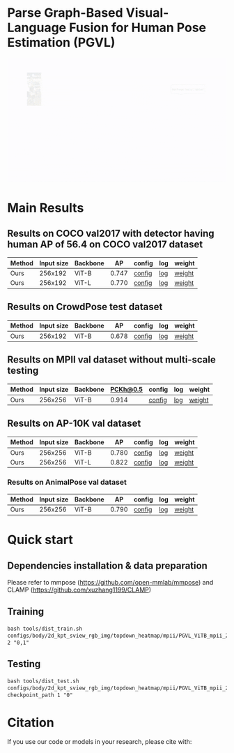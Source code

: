 # Parse Graph-Based Visual-Language Fusion for Human Pose Estimation (PGVL)

![Illustrating the architecture of the proposed PGVL](figs/overview.gif)
# Main Results
## Results on COCO val2017 with detector having human AP of 56.4 on COCO val2017 dataset
| Method            | Input size | Backbone |    AP |config|log|weight|
|--------------------|------------|--------|-------|----|----|-------|
| Ours    |    256x192   |   ViT-B | 0.747  |[config](PGVL/configs/body/2d_kpt_sview_rgb_img/topdown_heatmap/coco/PGVL_ViTB_coco_256X192.py)|[log](https://huggingface.co/shhibbnglulul/PGVL/blob/main/20241220_225929_coco_ViT_B.log)|[weight](https://huggingface.co/shhibbnglulul/PGVL/blob/main/best_AP_epoch_210_coco_ViT_B.pth)
| Ours    |    256x192   |   ViT-L | 0.770  |[config](PGVL/configs/body/2d_kpt_sview_rgb_img/topdown_heatmap/coco/PGVL_ViTL_coco_256X192.py)|[log](https://huggingface.co/shhibbnglulul/PGVL/blob/main/20241224_154254_COCO_VIT_L.log)|[weight](https://huggingface.co/shhibbnglulul/PGVL/blob/main/best_AP_epoch_190_COCO_VIT_L.pth)

## Results on CrowdPose test dataset
| Method            | Input size | Backbone |    AP |config|log|weight|
|--------------------|------------|--------|-------|----|----|-------|
| Ours    |    256x192   |   ViT-B | 0.678  |[config](PGVL/configs/body/2d_kpt_sview_rgb_img/topdown_heatmap/crowdpose/PGVL_ViTB_crowdpose_256X192.py)|[log](https://huggingface.co/shhibbnglulul/PGVL/blob/main/20241219_211951_CP_VIT_B.log)|[weight](https://huggingface.co/shhibbnglulul/PGVL/blob/main/best_AP_epoch_200__CP_VIT_B.pth)

## Results on MPII val dataset without multi-scale testing
| Method            | Input size | Backbone |    PCKh@0.5 |config|log|weight|
|--------------------|------------|--------|-------|----|----|-------|
| Ours    |    256x256   |   ViT-B | 0.914  |[config](PGVL/configs/body/2d_kpt_sview_rgb_img/topdown_heatmap/mpii/PGVL_ViTB_mpii_256x256.py)|[log](https://huggingface.co/shhibbnglulul/PGVL/blob/main/20250111_141721_MPII_VIT_B.log)|[weight](https://huggingface.co/shhibbnglulul/PGVL/blob/main/best_PCKh_epoch_200_MPII_VIT_B.pth)

## Results on AP-10K val dataset
| Method            | Input size | Backbone |    AP |config|log|weight|
|--------------------|------------|--------|-------|----|----|-------|
| Ours    |    256x256   |   ViT-B | 0.780  |[config](PGVL/configs/animal/2d_kpt_sview_rgb_img/topdown_heatmap/ap10k/PGVL_ViTB_ap10k_256x256.py)|[log](https://huggingface.co/shhibbnglulul/PGVL/blob/main/20241224_231343__AP10K_VIT_B.log)|[weight](https://huggingface.co/shhibbnglulul/PGVL/blob/main/best_AP_epoch_210_AP10K_VIT_B.pth)
| Ours    |    256x256   |   ViT-L | 0.822  |[config](PGVL/configs/animal/2d_kpt_sview_rgb_img/topdown_heatmap/ap10k/PGVL_ViTL_ap10k_256x256.py)|[log](https://huggingface.co/shhibbnglulul/PGVL/blob/main/20241219_182059.log)|[weight](https://huggingface.co/shhibbnglulul/PGVL/blob/main/best_AP_epoch_185.pth)

### Results on AnimalPose val dataset
| Method            | Input size | Backbone |    AP |config|log|weight|
|--------------------|------------|--------|-------|----|----|-------|
| Ours    |    256x256   |   ViT-B | 0.790  |[config](PGVL/configs/animal/2d_kpt_sview_rgb_img/topdown_heatmap/animalpose/PGVL_ViTB_animalpose_256x256.py)|[log](https://huggingface.co/shhibbnglulul/PGVL/blob/main/20241224_192746_AnimalPose_VIT_B.log)|[weight](https://huggingface.co/shhibbnglulul/PGVL/blob/main/best_AP_epoch_200_AnimalPose_VIT_B.pth)



# Quick start
## Dependencies installation & data preparation
Please refer to mmpose (https://github.com/open-mmlab/mmpose) and CLAMP (https://github.com/xuzhang1199/CLAMP)

## Training
```
bash tools/dist_train.sh configs/body/2d_kpt_sview_rgb_img/topdown_heatmap/mpii/PGVL_ViTB_mpii_256x256.py 2 "0,1"
```

## Testing
```
bash tools/dist_test.sh  configs/body/2d_kpt_sview_rgb_img/topdown_heatmap/mpii/PGVL_ViTB_mpii_256x256.py checkpoint_path 1 "0"
```


# Citation
If you use our code or models in your research, please cite with:
<!-- ```
@article{PGBS,
	title={Human Pose Estimation via Parse Graph of Body Structure},
	author={Liu, Shibang and Xie, Xuemei and Shi, Guangming},
	journal=TCSVT,
	year={2024},
	publisher={IEEE}
}

```  -->
